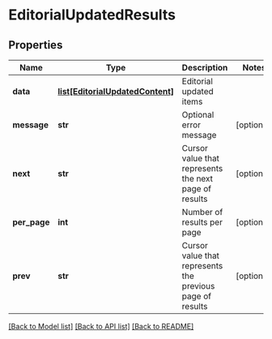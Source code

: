 # EditorialUpdatedResults

## Properties
Name | Type | Description | Notes
------------ | ------------- | ------------- | -------------
**data** | [**list[EditorialUpdatedContent]**](EditorialUpdatedContent.md) | Editorial updated items | 
**message** | **str** | Optional error message | [optional] 
**next** | **str** | Cursor value that represents the next page of results | [optional] 
**per_page** | **int** | Number of results per page | [optional] 
**prev** | **str** | Cursor value that represents the previous page of results | [optional] 

[[Back to Model list]](../README.md#documentation-for-models) [[Back to API list]](../README.md#documentation-for-api-endpoints) [[Back to README]](../README.md)

